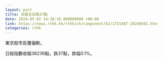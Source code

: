 ```yaml
---
layout: post
title: 日股全日跌37點
date: 2024-05-02 14:38:16.000000000 +08:00
link: https://news.rthk.hk/rthk/ch/component/k2/1751487-20240502.htm
categories: rthk
---
```


東京股市反覆偏軟。

日經指數收報38236點，跌37點，跌幅0.1%。
